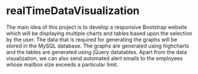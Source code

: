 # realTimeDataVisualization
The main idea of this project is to develop a responsive Bootstrap website which will be displaying multiple charts and tables based upon the selection by the user. The data that is required for generating the graphs will be stored in the MySQL database. The graphs are generated using highcharts and the tables are generated using jQuery datatables. Apart from the data visualization, we can also send automated alert emails to the employees whose mailbox size exceeds a particular limit.
